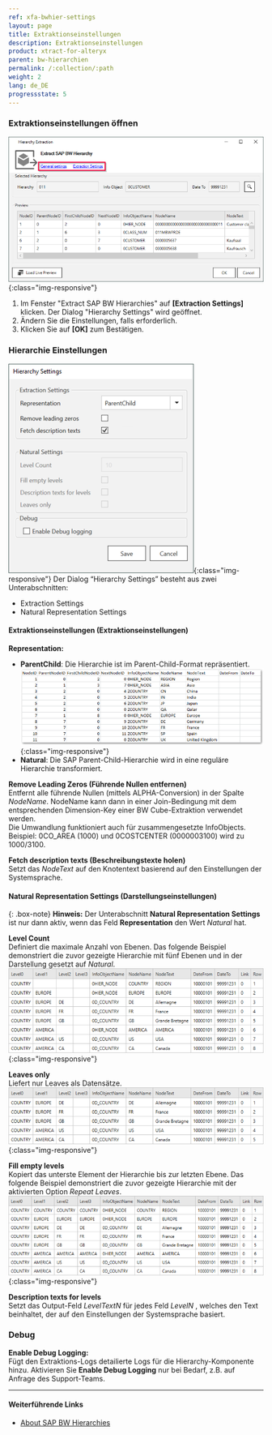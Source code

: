 ```yaml
---
ref: xfa-bwhier-settings
layout: page
title: Extraktionseinstellungen
description: Extraktionseinstellungen
product: xtract-for-alteryx
parent: bw-hierarchien
permalink: /:collection/:path
weight: 2
lang: de_DE
progressstate: 5
---
```


### Extraktionseinstellungen öffnen

![Extraction Settings](/img/content/xu/xu_bw-hierarchies_Extraction-Settings.png){:class="img-responsive"}
1. Im Fenster "Extract SAP BW Hierarchies" auf **[Extraction Settings]** klicken. Der Dialog "Hierarchy Settings" wird geöffnet.
2. Ändern Sie die Einstellungen, falls erforderlich.
3. Klicken Sie auf **[OK]** zum Bestätigen.

### Hierarchie Einstellungen
![Hierarchies-Settings](/img/content/Hierarchy-settings.png){:class="img-responsive"}
Der Dialog “Hierarchy Settings” besteht aus zwei Unterabschnitten:
- Extraction Settings
- Natural Representation Settings

#### Extraktionseinstellungen (Extraktionseinstellungen) 
**Representation:** 
- **ParentChild**: Die Hierarchie ist im Parent-Child-Format repräsentiert.
![Hierarchies-Parent-Child](/img/content/Hierarchies-Parent-Child.png){:class="img-responsive"}
- **Natural**: Die SAP Parent-Child-Hierarchie wird in eine reguläre Hierarchie transformiert.


**Remove Leading Zeros (Führende Nullen entfernen)**<br>
Entfernt alle führende Nullen (mittels ALPHA-Conversion) in der Spalte *NodeName*.
NodeName kann dann in einer Join-Bedingung mit dem entsprechenden Dimension-Key einer BW Cube-Extraktion verwendet werden.<br>
Die Umwandlung funktioniert auch für zusammengesetzte InfoObjects.<br> 
Beispiel: 0CO_AREA (1000) und 0COSTCENTER (0000003100) wird zu 1000/3100.

**Fetch description texts (Beschreibungstexte holen)**<br>
Setzt das *NodeText* auf den Knotentext basierend auf den Einstellungen der Systemsprache. 

#### Natural Representation Settings (Darstellungseinstellungen)

{: .box-note}
**Hinweis:** Der Unterabschnitt **Natural Representation Settings** ist nur dann aktiv, wenn das Feld **Representation** den Wert *Natural* hat.

**Level Count** <br>
Definiert die maximale Anzahl von Ebenen. 
Das folgende Beispiel demonstriert die zuvor gezeigte Hierarchie mit fünf Ebenen und in der Darstellung gesetzt auf *Natural*.
![Hierarchy-Parent-Child-Natural](/img/content/Hierarchy-Parent-Child-Natural.png){:class="img-responsive"}

**Leaves only**<br>
Liefert nur Leaves als Datensätze.
![Hierarchy-Parent-Child-Repeat](/img/content/Hierarchy-leaves-only.png){:class="img-responsive"}

**Fill empty levels**  <br>
Kopiert das unterste Element der Hierarchie bis zur letzten Ebene.
Das folgende Beispiel demonstriert die zuvor gezeigte Hierarchie mit der aktivierten Option *Repeat Leaves*.
![Hierarchy-Parent-Child-Repeat](/img/content/Hierarchy-Parent-Child-Repeat.png){:class="img-responsive"}


**Description texts for levels**<br>
Setzt das Output-Feld *LevelTextN* für jedes Feld *LevelN* , welches den Text beinhaltet, der auf den Einstellungen der Systemsprache basiert.

### Debug

**Enable Debug Logging:**<br>
Fügt den Extraktions-Logs detailierte Logs für die Hierarchy-Komponente hinzu.
Aktivieren Sie **Enable Debug Logging** nur bei Bedarf, z.B. auf Anfrage des Support-Teams.
*****
#### Weiterführende Links
- [About SAP BW Hierarchies](https://help.sap.com/saphelp_scm41/helpdata/en/90/fd36709c6411d5b4000050dadfb23f/content.htm?no_cache=true)


